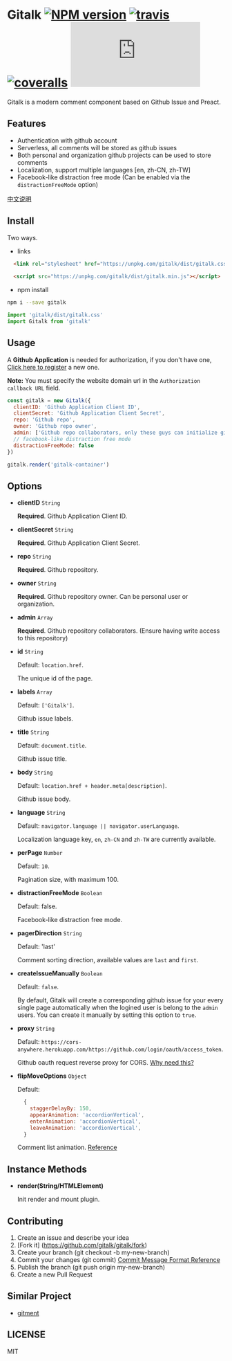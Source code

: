 # Gitalk [![NPM version][npm-version-image]][npm-version-url] [![travis][travis-image]][travis-image] [![coveralls][coveralls-image]][coveralls-url] [![gzip][gzip-size]][gzip-url]

Gitalk is a modern comment component based on Github Issue and Preact.

## Features

- Authentication with github account
- Serverless, all comments will be stored as github issues
- Both personal and organization github projects can be used to store comments 
- Localization, support multiple languages [en, zh-CN, zh-TW]
- Facebook-like distraction free mode (Can be enabled via the `distractionFreeMode` option)

[中文说明](https://github.com/gitalk/gitalk/blob/master/readme-cn.md)

## Install

Two ways.

- links
```html
  <link rel="stylesheet" href="https://unpkg.com/gitalk/dist/gitalk.css">
  
  <script src="https://unpkg.com/gitalk/dist/gitalk.min.js"></script>
```

- npm install

```sh
npm i --save gitalk
```

```js
import 'gitalk/dist/gitalk.css'
import Gitalk from 'gitalk'
```

## Usage

A **Github Application** is needed for authorization, if you don't have one, [Click here to register](https://github.com/settings/applications/new) a new one.

**Note:** You must specify the website domain url in the `Authorization callback URL` field.

```js
const gitalk = new Gitalk({
  clientID: 'Github Application Client ID',
  clientSecret: 'Github Application Client Secret',
  repo: 'Github repo',
  owner: 'Github repo owner',
  admin: ['Github repo collaborators, only these guys can initialize github issues'],
  // facebook-like distraction free mode
  distractionFreeMode: false
})

gitalk.render('gitalk-container')
```


## Options

- **clientID** `String` 

  **Required**. Github Application Client ID.

- **clientSecret** `String` 

  **Required**. Github Application Client Secret.

- **repo** `String` 

  **Required**. Github repository.

- **owner** `String` 

  **Required**. Github repository owner. Can be personal user or organization.

- **admin** `Array` 

  **Required**. Github repository collaborators. (Ensure having write access to this repository)

- **id** `String` 
  
  Default: `location.href`.

  The unique id of the page.

- **labels** `Array` 
  
  Default: `['Gitalk']`.

  Github issue labels.

- **title** `String` 
  
  Default: `document.title`.

  Github issue title.

- **body** `String` 
  
  Default: `location.href + header.meta[description]`.

  Github issue body.

- **language** `String` 
  
  Default: `navigator.language || navigator.userLanguage`.

  Localization language key, `en`, `zh-CN` and `zh-TW` are currently available.

- **perPage** `Number` 
  
  Default: `10`.

  Pagination size, with maximum 100.

- **distractionFreeMode** `Boolean` 
  
  Default: false.

  Facebook-like distraction free mode.

- **pagerDirection** `String`

  Default: 'last'

  Comment sorting direction, available values are `last` and `first`.

- **createIssueManually** `Boolean` 
  
  Default: `false`.

  By default, Gitalk will create a corresponding github issue for your every single page automatically when the logined user is belong to the `admin` users. You can create it manually by setting this option to `true`.

- **proxy** `String` 
  
  Default: `https://cors-anywhere.herokuapp.com/https://github.com/login/oauth/access_token`.

  Github oauth request reverse proxy for CORS. [Why need this?](https://github.com/isaacs/github/issues/330)

- **flipMoveOptions** `Object` 
  
  Default:
  ```js
    {
      staggerDelayBy: 150,
      appearAnimation: 'accordionVertical',
      enterAnimation: 'accordionVertical',
      leaveAnimation: 'accordionVertical',
    }
  ```

  Comment list animation. [Reference](https://github.com/joshwcomeau/react-flip-move/blob/master/documentation/enter_leave_animations.md)


## Instance Methods

- **render(String/HTMLElement)**

  Init render and mount plugin.

## Contributing

1. Create an issue and describe your idea
2. [Fork it] (https://github.com/gitalk/gitalk/fork)
3. Create your branch (git checkout -b my-new-branch)
4. Commit your changes (git commit) [Commit Message Format Reference](https://github.com/angular/angular.js/blob/master/CONTRIBUTING.md#-git-commit-guidelines)
5. Publish the branch (git push origin my-new-branch)
6. Create a new Pull Request

## Similar Project

- [gitment](https://github.com/imsun/gitment)

## LICENSE

MIT

[npm-version-image]: https://img.shields.io/npm/v/gitalk.svg?style=flat-square
[npm-version-url]: https://www.npmjs.com/package/gitalk
[travis-image]: https://img.shields.io/travis/gitalk/gitalk.svg?style=flat-square
[travis-url]: https://travis-ci.org/gitalk/gitalk
[coveralls-image]: https://img.shields.io/coveralls/gitalk/gitalk.svg?style=flat-square
[coveralls-url]: https://coveralls.io/github/gitalk/gitalk
[gzip-size]: http://img.badgesize.io/https://unpkg.com/gitalk/dist/gitalk.min.js?compression=gzip&style=flat-square
[gzip-url]: https://unpkg.com/gitalk/dist/gitalk.min.js
